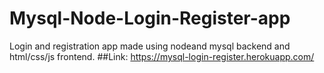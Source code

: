# Mysql-Node-Login-Register-app
Login and registration app made using nodeand mysql backend and html/css/js frontend.
##Link: https://mysql-login-register.herokuapp.com/

